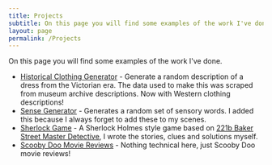 ```yaml
---
title: Projects
subtitle: On this page you will find some examples of the work I've done.
layout: page
permalink: /Projects
---
```


On this page you will find some examples of the work I've done.

* [Historical Clothing Generator](/dress-generator) - Generate a random description of a dress from the Victorian era. The data used to make this was scraped from museum archive descriptions. Now with Western clothing descriptions!
* [Sense Generator](/sense-generator) - Generates a random set of sensory words. I added this because I always forget to add these to my scenes.
* [Sherlock Game](https://melissakendall.github.io/mystery-game/index.html) - A Sherlock Holmes style game based on [221b Baker Street Master Detective](https://boardgamegeek.com/boardgame/1275/221b-baker-street-master-detective-game), I wrote the stories, clues and solutions myself.
* [Scooby Doo Movie Reviews](/scooby-doo) - Nothing technical here, just Scooby Doo movie reviews!